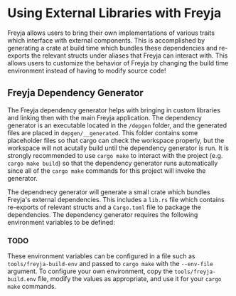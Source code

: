 # Using External Libraries with Freyja

Freyja allows users to bring their own implementations of various traits which interface with external components. This is accomplished by generating a crate at build time which bundles these dependencies and re-exports the relevant structs under aliases that Freyja can interact with. This allows users to customize the behavior of Freyja by changing the build time environment instead of having to modify source code!

## Freyja Dependency Generator

The Freyja dependency generator helps with bringing in custom libraries and linking then with the main Freyja application. The dependency generator is an executable located in the `/depgen` folder, and the generated files are placed in `depgen/__generated`. This folder contains some placeholder files so that cargo can check the workspace properly, but the workspace will not acutally build until the dependency generator is run. It is strongly recommended to use `cargo make` to interact with the project (e.g. `cargo make build`) so that the dependency generator runs automatically since all of the `cargo make` commands for this project will invoke the generator.

The dependnecy generator will generate a small crate which bundles Freyja's external dependencies. This includes a `lib.rs` file which contains re-exports of relevant structs and a `Cargo.toml` file to package the dependencies. The dependency generator requires the following environment variables to be defined:

### TODO

These environment variables can be configured in a file such as `tools/freyja-build-env` and passed to `cargo make` with the `--env-file` argument. To configure your own environment, copy the `tools/freyja-build.env` file, modify the values as appropriate, and use it for your `cargo make` commands.